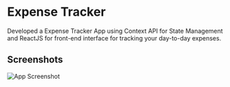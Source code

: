 
# Expense Tracker

Developed a Expense Tracker App using Context API for State Management and ReactJS for front-end interface for tracking your day-to-day expenses.


## Screenshots

![App Screenshot](https://user-images.githubusercontent.com/47155189/138599615-e94255ad-78fd-4c74-9b23-fc189733da28.png)

